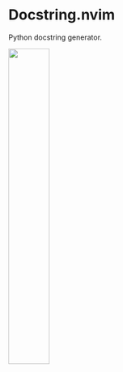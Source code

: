 # Docstring.nvim

Python docstring generator.

<img src="https://user-images.githubusercontent.com/5164000/60929694-5e075b00-a2ed-11e9-8f73-d628173391f4.gif" width="40%">
